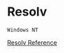# Resolv



    Windows NT



[Resolv Reference](https://ruby-doc.org/stdlib-2.5.0/libdoc/win32/rdoc/Resolv.html)
